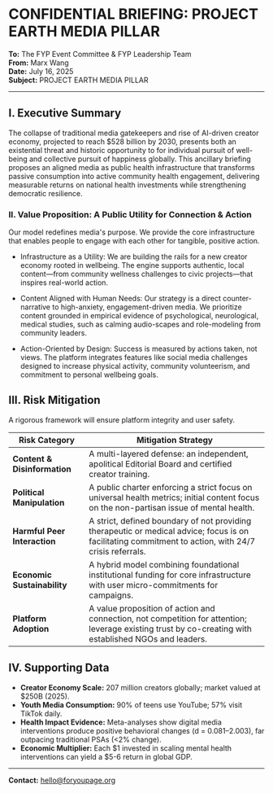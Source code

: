 # CONFIDENTIAL BRIEFING: PROJECT EARTH MEDIA PILLAR

**To:** The FYP Event Committee & FYP Leadership Team  
**From:** Marx Wang  
**Date:** July 16, 2025  
**Subject:** PROJECT EARTH MEDIA PILLAR

---

## I. Executive Summary

The collapse of traditional media gatekeepers and rise of AI-driven creator economy, projected to reach $528 billion by 2030, presents both an existential threat and historic opportunity to for individual pursuit of well-being and collective pursuit of happiness globally. This ancillary briefing proposes an aligned media as public health infrastructure that transforms passive consumption into active community health engagement, delivering measurable returns on national health investments while strengthening democratic resilience.

### II. Value Proposition: A Public Utility for Connection & Action

Our model redefines media's purpose. We provide the core infrastructure that enables people to engage with each other for tangible, positive action.

- Infrastructure as a Utility: We are building the rails for a new creator economy rooted in wellbeing. The engine supports authentic, local content—from community wellness challenges to civic projects—that inspires real-world action.

- Content Aligned with Human Needs: Our strategy is a direct counter-narrative to high-anxiety, engagement-driven media. We prioritize content grounded in empirical evidence of psychological, neurological, medical studies, such as calming audio-scapes and role-modeling from community leaders.

- Action-Oriented by Design: Success is measured by actions taken, not views. The platform integrates features like social media challenges designed to increase physical activity, community volunteerism, and commitment to personal wellbeing goals.

## III. Risk Mitigation

A rigorous framework will ensure platform integrity and user safety.

| **Risk Category** | **Mitigation Strategy** |
|---|---|
| **Content & Disinformation** | A multi-layered defense: an independent, apolitical Editorial Board and certified creator training. |
| **Political Manipulation** | A public charter enforcing a strict focus on universal health metrics; initial content focus on the non-partisan issue of mental health. |
| **Harmful Peer Interaction** | A strict, defined boundary of not providing therapeutic or medical advice; focus is on facilitating commitment to action, with 24/7 crisis referrals. |
| **Economic Sustainability** | A hybrid model combining foundational institutional funding for core infrastructure with user micro-commitments for campaigns. |
| **Platform Adoption** | A value proposition of action and connection, not competition for attention; leverage existing trust by co-creating with established NGOs and leaders. |

## IV. Supporting Data

* **Creator Economy Scale:** 207 million creators globally; market valued at $250B (2025).
* **Youth Media Consumption:** 90% of teens use YouTube; 57% visit TikTok daily.
* **Health Impact Evidence:** Meta-analyses show digital media interventions produce positive behavioral changes (d = 0.081–2.003), far outpacing traditional PSAs (<2% change).
* **Economic Multiplier:** Each $1 invested in scaling mental health interventions can yield a $5-6 return in global GDP.


---
**Contact:** hello@foryoupage.org
